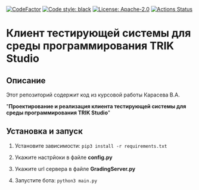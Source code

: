 [![CodeFactor](https://www.codefactor.io/repository/github/pupsen-vupsen/trik-testsys-telegram-client/badge)](https://www.codefactor.io/repository/github/pupsen-vupsen/trik-testsys-telegram-client)
<a href="https://github.com/Pupsen-Vupsen/trik-testsys-telegram-client/"><img alt="Code style: black" src="https://img.shields.io/badge/code%20style-black-000000.svg"></a>
<a href="https://github.com/Pupsen-Vupsen/trik-testsys-telegram-client/blob/master/LICENSE"><img alt="License: Apache-2.0" src="https://black.readthedocs.io/en/stable/_static/license.svg"></a>
<a href="https://github.com/Pupsen-Vupsen/trik-testsys-telegram-client/actions"><img alt="Actions Status" src="https://github.com/Pupsen-Vupsen/trik-testsys-telegram-client/actions/workflows/lint.yml/badge.svg"></a>
# Клиент тестирующей системы для среды программирования TRIK Studio

## Описание
Этот репозиторий содержит код из курсовой работы Карасева В.А. 

"**Проектирование и реализация клиента тестирующей системы для среды программирования TRIK Studio**"

## Установка и запуск

1. Установите зависимости:
``pip3 install -r requirements.txt``

2. Укажите настрйоки в файле **config.py**

3. Укажите url сервера в файле **GradingServer.py**

4. Запустите бота:
``python3 main.py`` 


